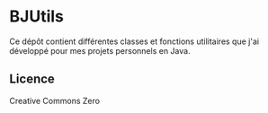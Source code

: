 # BJUtils

Ce dépôt contient différentes classes et fonctions utilitaires que j'ai
développé pour mes projets personnels en Java.


## Licence

Creative Commons Zero
